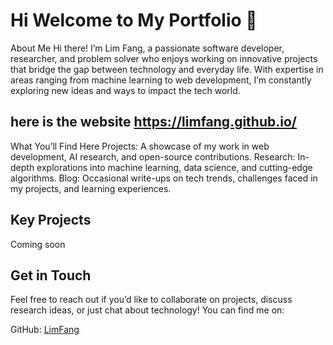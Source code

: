 # Hi Welcome to My Portfolio 👋
About Me
Hi there! I’m Lim Fang, a passionate software developer, researcher, and problem solver who enjoys working on innovative projects that bridge the gap between technology and everyday life. With expertise in areas ranging from machine learning to web development, I’m constantly exploring new ideas and ways to impact the tech world.

## here is the website https://limfang.github.io/
What You’ll Find Here
Projects: A showcase of my work in web development, AI research, and open-source contributions.
Research: In-depth explorations into machine learning, data science, and cutting-edge algorithms.
Blog: Occasional write-ups on tech trends, challenges faced in my projects, and learning experiences.

## Key Projects
Coming soon

## Get in Touch
Feel free to reach out if you’d like to collaborate on projects, discuss research ideas, or just chat about technology! You can find me on:

GitHub: [LimFang](https://github.com/LimFang/LimFang.github.io)
